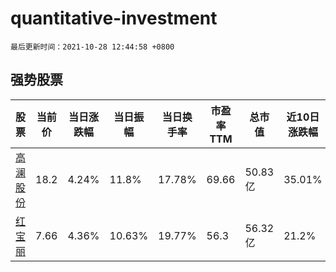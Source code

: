 # quantitative-investment

`最后更新时间：2021-10-28 12:44:58 +0800`

## 强势股票

|股票|当前价|当日涨跌幅|当日振幅|当日换手率|市盈率TTM|总市值|近10日涨跌幅|
|----|----|----|----|----|----|----|----|
|[高澜股份](https://xueqiu.com/S/SZ300499)|18.2|4.24%|11.8%|17.78%|69.66|50.83亿|35.01%|
|[红宝丽](https://xueqiu.com/S/SZ002165)|7.66|4.36%|10.63%|19.77%|56.3|56.32亿|21.2%|
